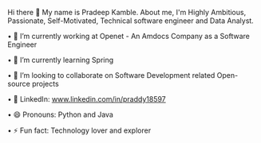 Hi there 👋
My name is Pradeep Kamble. About me, I'm Highly Ambitious, Passionate, Self-Motivated, Technical software engineer and Data Analyst.

•	🔭 I’m currently working at Openet - An Amdocs Company as a Software Engineer

•	🌱 I’m currently learning Spring

•	👯 I’m looking to collaborate on Software Development related Open-source projects

•	💼 LinkedIn: www.linkedin.com/in/praddy18597

•	😄 Pronouns: Python and Java

•	⚡ Fun fact: Technology lover and explorer


